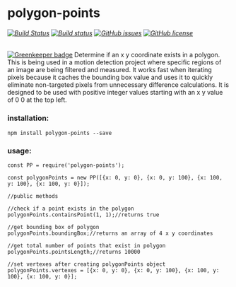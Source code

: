 # polygon-points
###### [![Build Status](https://travis-ci.org/kevinGodell/polygon-points.svg?branch=master)](https://travis-ci.org/kevinGodell/polygon-points) [![Build status](https://ci.appveyor.com/api/projects/status/al11is88xms9kqq9/branch/master?svg=true)](https://ci.appveyor.com/project/kevinGodell/polygon-points/branch/master) [![GitHub issues](https://img.shields.io/github/issues/kevinGodell/polygon-points.svg)](https://github.com/kevinGodell/polygon-points/issues) [![GitHub license](https://img.shields.io/badge/license-MIT-blue.svg)](https://raw.githubusercontent.com/kevinGodell/polygon-points/master/LICENSE)

[![Greenkeeper badge](https://badges.greenkeeper.io/kevinGodell/polygon-points.svg)](https://greenkeeper.io/)
Determine if an x y coordinate exists in a polygon. This is being used in a motion detection project where specific regions of an image are being filtered and measured. It works fast when iterating pixels because it caches the bounding box value and uses it to quickly eliminate non-targeted pixels from unnecessary difference calculations. It is designed to be used with positive integer values starting with an x y value of 0 0 at the top left.
### installation:
``` 
npm install polygon-points --save
```
### usage:
```
const PP = require('polygon-points');

const polygonPoints = new PP([{x: 0, y: 0}, {x: 0, y: 100}, {x: 100, y: 100}, {x: 100, y: 0}]);

//public methods

//check if a point exists in the polygon
polygonPoints.containsPoint(1, 1);//returns true

//get bounding box of polygon
polygonPoints.boundingBox;//returns an array of 4 x y coordinates

//get total number of points that exist in polygon
polygonPoints.pointsLength;//returns 10000

//set vertexes after creating polygonPoints object
polygonPoints.vertexes = [{x: 0, y: 0}, {x: 0, y: 100}, {x: 100, y: 100}, {x: 100, y: 0}];
```
